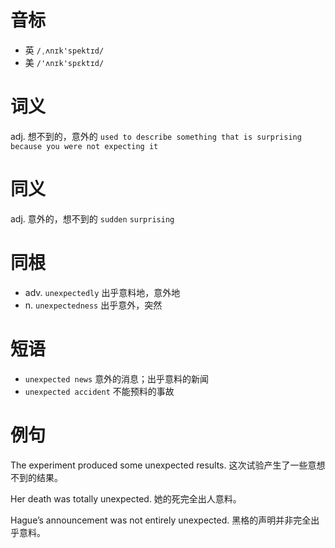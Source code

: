 # 音标

- 英 `/ˌʌnɪk'spektɪd/`
- 美 `/'ʌnɪk'spɛktɪd/`

# 词义

adj. 想不到的，意外的
`used to describe something that is surprising because you were not expecting it`

# 同义

adj. 意外的，想不到的
`sudden` `surprising`

# 同根

- adv. `unexpectedly` 出乎意料地，意外地
- n. `unexpectedness` 出乎意外，突然

# 短语

- `unexpected news` 意外的消息；出乎意料的新闻
- `unexpected accident` 不能预料的事故

# 例句

The experiment produced some unexpected results.
这次试验产生了一些意想不到的结果。

Her death was totally unexpected.
她的死完全出人意料。

Hague’s announcement was not entirely unexpected.
黑格的声明并非完全出乎意料。


